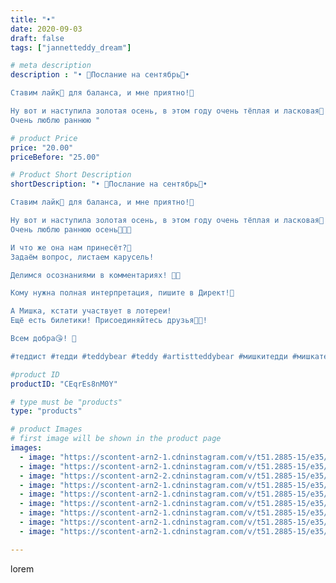 ```yaml
---
title: "•"
date: 2020-09-03
draft: false
tags: ["jannetteddy_dream"]

# meta description
description : "• 🍁Послание на сентябрь🍁•

Ставим лайк💞 для баланса, и мне приятно!🥰

Ну вот и наступила золотая осень, в этом году очень тёплая и ласковая🍂
Очень люблю раннюю "

# product Price
price: "20.00"
priceBefore: "25.00"

# Product Short Description
shortDescription: "• 🍁Послание на сентябрь🍁•

Ставим лайк💞 для баланса, и мне приятно!🥰

Ну вот и наступила золотая осень, в этом году очень тёплая и ласковая🍂
Очень люблю раннюю осень🧡💛🤎

И что же она нам принесёт?🙈
Задаём вопрос, листаем карусель! 

Делимся осознаниями в комментариях! 🙏💞

Кому нужна полная интерпретация, пишите в Директ!💞

А Мишка, кстати участвует в лотереи! 
Ещё есть билетики! Присоединяйтесь друзья💛🙏!

Всем добра😘! 💫

#теддист #тедди #teddybear #teddy #artistteddybear #мишкитедди #мишкатедди #teddybear🐻 #teddy🐻 #teddy_bear #teddybearlove #artistteddybear #artistteddy #своимируками #ручнаяработа #распродажа #медведиспасутмир #осень #jannettcollection #королевствотеддишик #картымак #метафорическиекарты #ассоциативныекарты #арттерапия #психология #jannetteddy_психология #лотерея #розыгрыш #лотерея100рублей #лотерея100 #подарок"

#product ID
productID: "CEqrEs8nM0Y"

# type must be "products"
type: "products"

# product Images
# first image will be shown in the product page
images:
  - image: "https://scontent-arn2-1.cdninstagram.com/v/t51.2885-15/e35/s1080x1080/118676974_137320528072319_3685524631977134310_n.jpg?_nc_ht=scontent-arn2-1.cdninstagram.com&_nc_cat=111&_nc_ohc=lCa35oOSh70AX948aEb&tp=1&oh=a32e7600f24c7dd0c24359d6da3442b5&oe=605B9903&ig_cache_key=MjM4OTkxMTk4ODYxMTIyNTcwNg%3D%3D.2"
  - image: "https://scontent-arn2-1.cdninstagram.com/v/t51.2885-15/e35/s1080x1080/118645426_116573753343435_1803394143686260806_n.jpg?_nc_ht=scontent-arn2-1.cdninstagram.com&_nc_cat=103&_nc_ohc=K82_SY6ndbgAX9agK2i&tp=1&oh=4136fc313cf9fdff2b73ce0de988e82b&oe=605CAA42&ig_cache_key=MjM4OTkxMTk4ODYwMjg2OTk1NQ%3D%3D.2"
  - image: "https://scontent-arn2-2.cdninstagram.com/v/t51.2885-15/e35/s1080x1080/118777788_743565906499649_8888571951878917503_n.jpg?_nc_ht=scontent-arn2-2.cdninstagram.com&_nc_cat=105&_nc_ohc=DQZpa9iWgOgAX_vmK_D&tp=1&oh=5292117490f1f60dbcba9f2f5b9858c8&oe=605D36D4&ig_cache_key=MjM4OTkxMTk4ODYxOTUyMjAxMg%3D%3D.2"
  - image: "https://scontent-arn2-1.cdninstagram.com/v/t51.2885-15/e35/s1080x1080/118766127_371519940909016_5485017799706101172_n.jpg?_nc_ht=scontent-arn2-1.cdninstagram.com&_nc_cat=104&_nc_ohc=1eUWp8BwDCQAX-SMbe8&tp=1&oh=5ffd76a0d214302d4a76b24577fb11cd&oe=605D01BB&ig_cache_key=MjM4OTkxMTk4ODY4NjU2MjQ0MA%3D%3D.2"
  - image: "https://scontent-arn2-1.cdninstagram.com/v/t51.2885-15/e35/s1080x1080/118702546_1485938161795159_4819956315190121724_n.jpg?_nc_ht=scontent-arn2-1.cdninstagram.com&_nc_cat=107&_nc_ohc=HW6iZiI0a_cAX8pbmYw&tp=1&oh=98fad59c205f72cdf64bcafbe67c8946&oe=6059E6F9&ig_cache_key=MjM4OTkxMTk4ODYyNzk1NDM4MA%3D%3D.2"
  - image: "https://scontent-arn2-1.cdninstagram.com/v/t51.2885-15/e35/s1080x1080/118767532_311661673444310_5129956895281518100_n.jpg?_nc_ht=scontent-arn2-1.cdninstagram.com&_nc_cat=102&_nc_ohc=ZsDLcWXrkkgAX8XADca&tp=1&oh=63aac41e2ef5e9fef88e019ef916612f&oe=605C7BD6&ig_cache_key=MjM4OTkxMTk4ODY2MTUxMzE1NQ%3D%3D.2"
  - image: "https://scontent-arn2-1.cdninstagram.com/v/t51.2885-15/e35/s1080x1080/118764604_333483507804590_4183599133871298872_n.jpg?_nc_ht=scontent-arn2-1.cdninstagram.com&_nc_cat=102&_nc_ohc=3-1YVN09Zp8AX8jPNeJ&tp=1&oh=04db8784efbaee403057c3834e54f9e2&oe=605C0A62&ig_cache_key=MjM4OTkxMTk4ODY2OTg2MjQyMw%3D%3D.2"
  - image: "https://scontent-arn2-1.cdninstagram.com/v/t51.2885-15/e35/s1080x1080/118687091_2670370639945894_2005481367095095221_n.jpg?_nc_ht=scontent-arn2-1.cdninstagram.com&_nc_cat=110&_nc_ohc=AZ9vQZ86vzEAX-upYil&tp=1&oh=33dbcaf955006c4b9a19ef6a49950a2e&oe=605BCD3A&ig_cache_key=MjM4OTkxMTk4ODY3ODMzOTU0NQ%3D%3D.2"
  - image: "https://scontent-arn2-1.cdninstagram.com/v/t51.2885-15/e35/s1080x1080/118677253_655484658421665_3426964971879131549_n.jpg?_nc_ht=scontent-arn2-1.cdninstagram.com&_nc_cat=109&_nc_ohc=WRUcGUcQo6sAX-SluV0&tp=1&oh=596c6cbfe5cbed089d39564ccecd5806&oe=6059F95D&ig_cache_key=MjM4OTkxMTk4ODY5NTA4NjY2NQ%3D%3D.2"

---
```

lorem
